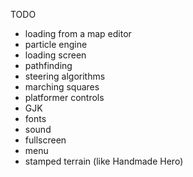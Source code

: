 TODO

- loading from a map editor
- particle engine
- loading screen
- pathfinding
- steering algorithms
- marching squares
- platformer controls
- GJK
- fonts
- sound
- fullscreen
- menu
- stamped terrain (like Handmade Hero)